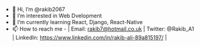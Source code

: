 - 👋 Hi, I’m @rakib2067
- 👀 I’m interested in Web Dvelopment
- 🌱 I’m currently learning React, Django, React-Native
- 📫 How to reach me - | Email: rakib7@hotmail.co.uk | Twitter: @Rakib_A1 | LinkedIn: https://www.linkedin.com/in/rakib-ali-89a815197/ |

<!---
rakib2067/rakib2067 is a ✨ special ✨ repository because its `README.md` (this file) appears on your GitHub profile.
You can click the Preview link to take a look at your changes.
--->

